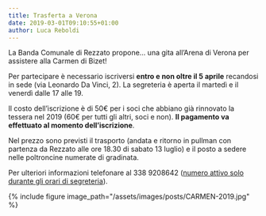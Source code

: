 ```yaml
---
title: Trasferta a Verona
date: 2019-03-01T09:10:55+01:00
author: Luca Reboldi
---
```

La Banda Comunale di Rezzato propone&#8230; una gita all&#8217;Arena di Verona per assistere alla Carmen di Bizet!&nbsp;

Per partecipare è necessario iscriversi **entro e non oltre il 5 aprile** recandosi in sede (via Leonardo Da Vinci, 2).
La segreteria è aperta il martedì e il venerdì dalle 17 alle 19.&nbsp;

Il costo dell&#8217;iscrizione è di 50€ per i soci che abbiano già rinnovato la tessera nel 2019 (60€ per tutti gli
altri, soci e non). **Il pagamento va effettuato al momento dell&#8217;iscrizione**.&nbsp;

Nel prezzo sono previsti il trasporto (andata e ritorno in pullman con partenza da Rezzato alle ore 18.30 di sabato 13
luglio) e il posto a sedere nelle poltroncine numerate di gradinata.&nbsp;

Per ulteriori informazioni telefonare al 338 9208642 (<span style="text-decoration: underline;">numero attivo solo
durante gli orari di segreteria</span>).

{% include figure image_path="/assets/images/posts/CARMEN-2019.jpg" %}

